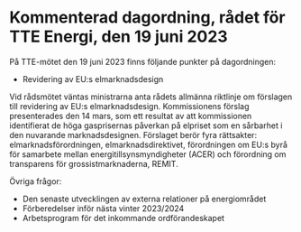 # Kommenterad dagordning, rådet för TTE Energi, den 19 juni 2023

På TTE-mötet den 19 juni 2023 finns följande punkter på dagordningen:

* Revidering av EU:s elmarknadsdesign

Vid rådsmötet väntas ministrarna anta rådets allmänna riktlinje om förslagen till revidering av EU:s elmarknadsdesign. Kommissionens förslag presenterades den 14 mars, som ett resultat av att kommissionen identifierat de höga gasprisernas påverkan på elpriset som en sårbarhet i den nuvarande marknadsdesignen. Förslaget berör fyra rättsakter: elmarknadsförordningen, elmarknadsdirektivet, förordningen om EU:s byrå för samarbete mellan energitillsynsmyndigheter (ACER) och förordning om transparens för grossistmarknaderna, REMIT.

Övriga frågor:

* Den senaste utvecklingen av externa relationer på energiområdet
* Förberedelser inför nästa vinter 2023/2024
* Arbetsprogram för det inkommande ordförandeskapet
